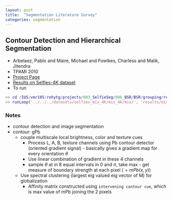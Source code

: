 ```yaml
---
layout: post
title:  "Segmentation Literature Survey"
categories: segmentation
---
```


## Contour Detection and Hierarchical Segmentation
- Arbelaez, Pablo and Maire, Michael and Fowlkes, Charless and Malik, Jitendra
- TPAMI 2010
- [Project Page](http://www.eecs.berkeley.edu/Research/Projects/CS/vision/grouping/resources.html)
- [Results on Selfies-4K dataset](http://pyrie.vmr.cs.cmu.edu/~rohit/projects/003_SelfieSegmentation/results/007_SegBSR/results/publish/selfies_mix_4K/s001.html)
- To run

```matlab
>> cd /IUS/vmr105/rohytg/projects/003_SelfieSeg/006_BSR/BSR/grouping/results/publish/selfies_mix_4K
>> runLoop('../../../datasets/selfies_mix_4K/mix_4K/mix/', 'results/mix_4K')
```

### Notes
- contour detection and image segmentation
- contour: gPb
    - couple multiscale local brightness, color and texture cues
        - Process L, A, B, texture channels using Pb contour detector (oriented gradient signal) - basically gives a gradient map for every orientation $\theta$
        - Use linear combination of gradient in these 4 channels
        - sample $\theta$ at in 8 equal intervals in 0 and $\pi$, take max - get measure of boundary strength at each pixel ($= mPb(x,y)$)
    - Use spectral clustering (largest eig valued eig vector of M) for globalization
        -  Affinity matrix constructed using `intervening contour cue`, which is max value of mPb joining the 2 pixels


